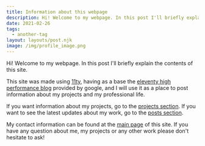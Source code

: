 ```yaml
---
title: Information about this webpage
description: Hi! Welcome to my webpage. In this post I'll briefly explain the contents of this site.
date: 2021-02-26
tags:
  - another-tag
layout: layouts/post.njk
image: /img/profile_image.png
---
```


Hi! Welcome to my webpage. In this post I'll briefly explain the contents of this site.

This site was made using [11ty](https://www.11ty.dev/), having as a base the [eleventy high performance blog](https://github.com/google/eleventy-high-performance-blog) provided by google, and I will use it as a place to post information about my projects and my professional life.

If you want information about my projects, go to the [projects section](/projects). If you want to see the latest updates about my work, go to the [posts section](/posts).

My contact information can be found at the [main page](/) of this site. If you have any question about me, my projects or any other work please don't hesitate to ask!
